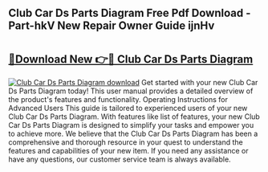 ## Club Car Ds Parts Diagram Free Pdf Download - Part-hkV New Repair Owner Guide ijnHv

# <h2><a href="http://dfj4jqv.blite.top/?on=Club+Car+Ds+Parts+Diagram">🔗Download New 👉🔴 Club Car Ds Parts Diagram</a></h2>

[![Club Car Ds Parts Diagram download](https://i.imgur.com/lujVjoI.png)](http://dfj4jqv.blite.top/?on=Club+Car+Ds+Parts+Diagram)
Get started with your new Club Car Ds Parts Diagram today! This user manual provides a detailed overview of the product's features and functionality. Operating Instructions for Advanced Users This guide is tailored to experienced users of your new Club Car Ds Parts Diagram. With features like list of features, your new Club Car Ds Parts Diagram is designed to simplify your tasks and empower you to achieve more. We believe that the Club Car Ds Parts Diagram has been a comprehensive and thorough resource in your quest to understand the features and capabilities of your new item. If you need any assistance or have any questions, our customer service team is always available.
